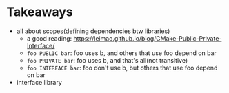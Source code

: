# Takeaways
- all about scopes(defining dependencies btw libraries)
  - a good reading: https://leimao.github.io/blog/CMake-Public-Private-Interface/
  - `foo PUBLIC bar`: foo uses b, and others that use foo depend on bar
  - `foo PRIVATE bar`: foo uses b, and that's all(not transitive)
  - `foo INTERFACE bar`: foo don't use b, but others that use foo depend on bar
- interface library

